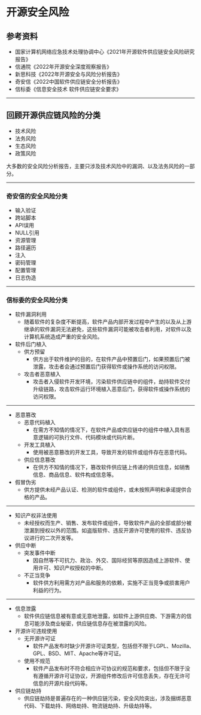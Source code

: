 # 开源安全风险

## 参考资料

* 国家计算机网络应急技术处理协调中心《2021年开源软件供应链安全风险研究报告》
* 信通院《2022年开源安全深度观察报告》
* 新思科技《2022年开源安全与风险分析报告》
* 奇安信《2022中国软件供应链安全分析报告》
* 信标委《信息安全技术 软件供应链安全要求》

---

## 回顾开源供应链风险的分类

* 技术风险
* 法务风险
* 生态风险
* 政策风险

大多数的安全风险分析报告，主要只涉及技术风险中的漏洞、以及法务风险的一部分。

---

### 奇安信的安全风险分类

* 输入验证
* 跨站脚本
* API误用
* NULL引用
* 资源管理
* 路径遍历
* 注入
* 密码管理
* 配置管理
* 日志伪造

---

### 信标委的安全风险分类

* 软件漏洞利用
	* 随着软件的复杂度不断提高，软件产品内部开发过程中产生的以及从上游继承的软件漏洞无法避免，这些软件漏洞可能被攻击者利用，对软件以及计算机系统造成严重的安全风险。
* 软件后门植入
	* 供方预留
		* 供方出于软件维护的目的，在软件产品中预置后门，如果预置后门被泄露，攻击者会通过预置后门获得软件或操作系统的访问权限。
	* 攻击者恶意植入
		* 攻击者入侵软件开发环境，污染软件供应链中的组件，劫持软件交付升级链路，攻击软件运行环境植入恶意后门，获得软件或操作系统的访问权限。

---

* 恶意篡改
	* 恶意代码植入
		* 在需方不知情的情况下，在软件产品或供应链中的组件中植入具有恶意逻辑的可执行文件、代码模块或代码片断。
	* 开发工具植入
		* 使用被恶意篡改的开发工具，导致开发的软件或组件存在恶意代码。
	* 供应信息篡改
		* 在供方不知情的情况下，篡改软件供应链上传递的供应信息，如销售信息、商品信息、软件构成信息等。
* 假冒伪劣
	* 供方提供未经产品认证、检测的软件或组件，或未按照声明和承诺提供合格的产品。

---

* 知识产权非法使用
	* 未经授权而生产、销售、发布软件或组件，导致软件产品的全部或部分被泄漏到授权以外的范围。如盗版软件、违反开源许可使用的软件、违反协议进行的二次开发等。
* 供应中断
	* 突发事件中断
		* 因自然等不可抗力、政治、外交、国际经贸等原因造成上游软件、使用许可、知识产权授权的中断。
	* 不正当竞争
		* 软件供方利用需方对产品和服务的依赖，实施不正当竞争或损害用户利益的行为。

---

* 信息泄露
	* 软件供应链信息被有意或无意地泄露，如软件上游供应商、下游需方的信息可能涉及商业秘密，供应链信息存在被泄露的风险。
* 开源许可违规使用
	* 无开源许可证
		* 软件产品发布时缺少开源许可证类型，包括但不限于LGPL、Mozilla、GPL、BSD、MIT、Apache等许可证。
	* 使用不规范
		* 软件产品发布时不符合相应许可协议的规范和要求，包括但不限于没有遵循开源许可证协议，开源组件修改后许可信息丢失，存在无许可信息的开源片段代码等。
* 供应链劫持
	* 供应链劫持是普遍存在的一种供应链污染，安全风险突出，涉及捆绑恶意代码、下载劫持、网络劫持、物流链劫持、升级劫持等。